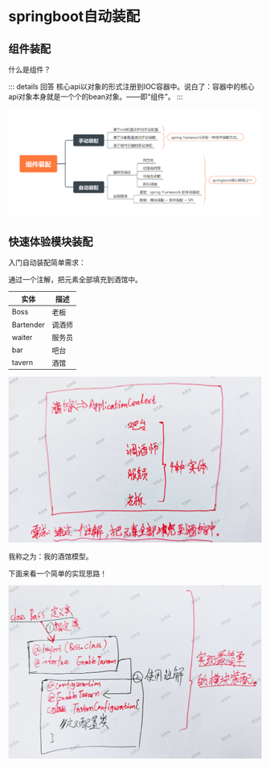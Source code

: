 # springboot自动装配



## 组件装配

什么是组件？

::: details 回答
核心api以对象的形式注册到IOC容器中。说白了：容器中的核心api对象本身就是一个个的bean对象。——即“组件”。
:::

![image-20250105163210454](20250105_demo01.assets/image-20250105163210454.png)



## 快速体验模块装配



入门自动装配简单需求：

通过一个注解，把元素全部填充到酒馆中。

| 实体      | 描述   |
| --------- | ------ |
| Boss      | 老板   |
| Bartender | 调酒师 |
| waiter    | 服务员 |
| bar       | 吧台   |
| tavern    | 酒馆   |

![image-20250105172203097](20250105_demo01.assets/image-20250105172203097.png)

我称之为：我的酒馆模型。

下面来看一个简单的实现思路！

![image-20250105172556181](20250105_demo01.assets/image-20250105172556181.png)





























